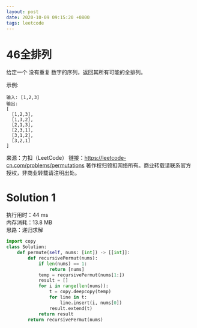```yaml
---
layout: post
date: 2020-10-09 09:15:20 +0800
tags: leetcode
---
```


# 46全排列

给定一个 没有重复 数字的序列，返回其所有可能的全排列。

示例:
```
输入: [1,2,3]
输出:
[
  [1,2,3],
  [1,3,2],
  [2,1,3],
  [2,3,1],
  [3,1,2],
  [3,2,1]
]
```
来源：力扣（LeetCode）
链接：https://leetcode-cn.com/problems/permutations
著作权归领扣网络所有。商业转载请联系官方授权，非商业转载请注明出处。

# Solution 1
执行用时：44 ms  
内存消耗：13.8 MB  
思路：递归求解  
``` python
import copy
class Solution:
    def permute(self, nums: [int]) -> [[int]]:
        def recursivePermut(nums):
            if len(nums) == 1:
                return [nums]
            temp = recursivePermut(nums[1:])
            result = []
            for i in range(len(nums)):
                t = copy.deepcopy(temp)
                for line in t:
                    line.insert(i, nums[0])
                result.extend(t)
            return result
        return recursivePermut(nums)
```